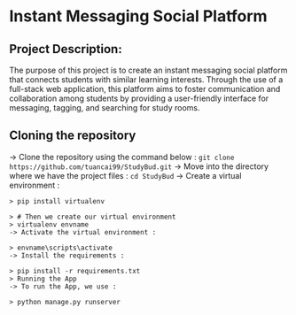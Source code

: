 # Instant Messaging Social Platform 
## Project Description: 
The purpose of this project is to create an instant messaging social platform that connects students with similar learning interests. Through the use of a full-stack web application, this platform aims to foster communication and collaboration among students by providing a user-friendly interface for messaging, tagging, and searching for study rooms.
## Cloning the repository
-> Clone the repository using the command below :
``` git clone https://github.com/tuancai99/StudyBud.git ```
-> Move into the directory where we have the project files :
``` cd StudyBud ```
-> Create a virtual environment :
``` # Let's install virtualenv first
> pip install virtualenv 

> # Then we create our virtual environment
> virtualenv envname
-> Activate the virtual environment :

> envname\scripts\activate
-> Install the requirements :

> pip install -r requirements.txt
> Running the App
-> To run the App, we use :

> python manage.py runserver
